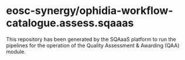 <!--
SPDX-FileCopyrightText: Copyright contributors to the Software Quality Assurance as a Service (SQAaaS) project <sqaaas@ibergrid.eu>

SPDX-License-Identifier: GPL-3.0-only
-->

# eosc-synergy/ophidia-workflow-catalogue.assess.sqaaas
This repository has been generated by the SQAaaS platform to run the pipelines
for the operation of the
Quality Assessment & Awarding (QAA)
module.